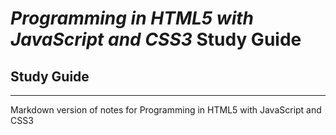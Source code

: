 # *Programming in HTML5 with JavaScript and CSS3* Study Guide
## Study Guide
---
Markdown version of notes for Programming in HTML5 with JavaScript and CSS3
